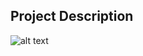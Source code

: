 ## Project Description

![alt text](https://github.com/learning-zone/Website-Templates/blob/master/assets/drifting.png "drifting")

